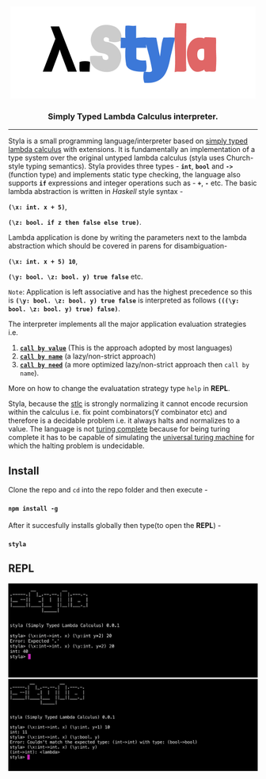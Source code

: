 <div align="center">
<img src="./static/styla.png" />
<h3> Simply Typed Lambda Calculus interpreter. </h3>
</div>
<hr></hr>

Styla is a small programming language/interpreter based on [simply typed lambda calculus](https://en.wikipedia.org/wiki/Simply_typed_lambda_calculus) with extensions. It is fundamentally an implementation of a type system over the original untyped lambda calculus (styla uses Church-style typing semantics). Styla provides three types - **`int`**, **`bool`** and **`->`**(function type) and implements static type checking, the language also supports **`if`** expressions and integer operations such as -  **`+`**, **`-`** etc. The basic lambda abstraction is written in *Haskell* style syntax - 

**`(\x: int. x + 5)`**,

**`(\z: bool. if z then false else true)`**. 

Lambda application is done by writing the parameters next to the lambda abstraction which should be covered in parens for disambiguation-

**`(\x: int. x + 5) 10`**,  

**`(\y: bool. \z: bool. y) true false`** etc. 

`Note`: Application is left associative and has the highest precedence so this is **`(\y: bool. \z: bool. y) true false`** is interpreted as follows **`(((\y: bool. \z: bool. y) true) false)`**. 

The interpreter implements all the major application evaluation strategies i.e. 
1. [**`call by value`**](https://en.wikipedia.org/wiki/Evaluation_strategy#Call_by_value) (This is the approach adopted by most languages) 
2. [**`call by name`**](https://en.wikipedia.org/wiki/Evaluation_strategy#Call_by_name) (a lazy/non-strict approach)  
3. [**`call by need`**](https://en.wikipedia.org/wiki/Evaluation_strategy#Call_by_need) (a more optimized lazy/non-strict approach then `call by name`). 

More on how to change the evaluatation strategy type `help` in **REPL**.

Styla, because the [stlc](https://en.wikipedia.org/wiki/Simply_typed_lambda_calculus) is strongly normalizing it cannot encode recursion within the calculus i.e. fix point combinators(Y combinator etc) and therefore is a decidable problem i.e. it always halts and normalizes to a value. The language is not [turing complete](https://en.wikipedia.org/wiki/Turing_completeness) because for being turing complete it has to be capable of simulating the [universal turing machine](https://en.wikipedia.org/wiki/Universal_Turing_machine) for which the halting problem is undecidable.

## Install
Clone the repo and `cd` into the repo folder and then execute -
#### `npm install -g`
After it succesfully installs globally then type(to open the **REPL**) -
#### `styla`

## REPL

<img src="./static/repl.png" />

<img src="./static/repl2.png" />
